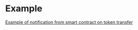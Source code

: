 # Example
[Example of notification from smart contract on token transfer](https://docs.epns.io/developers/developer-guides/examples/notification-via-smart-contract-examples/token-transfer-notification-via-smart-contract-example)